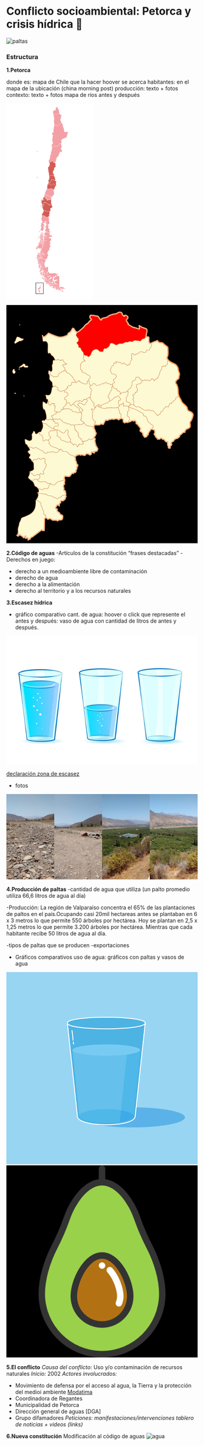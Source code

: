 # Conflicto socioambiental: Petorca y crisis hídrica :non-potable_water:
![paltas](https://www.eldesconcierto.cl/wp-content/uploads/2019/08/foto-portada-1024x683.jpg)

### Estructura
__1.Petorca__

   donde es:  mapa de Chile que la hacer hoover se acerca
   habitantes: en el mapa de la ubicación (china morning post)
   producción: texto + fotos
   contexto: texto + fotos mapa de ríos antes y después
   
   ![mapa chile](https://github.com/Paltorcas/nov09/blob/main/unnamed.png)
   
   ![petorca](https://github.com/Paltorcas/nov09/blob/main/pasted%20image%200.png?raw=true)


   
__2.Código de aguas__
-Artículos de la constitución  “frases destacadas”
-Derechos en juego:
  - derecho a un medioambiente libre de contaminación
  - derecho de agua
  - derecho a la alimentación 
  - derecho al territorio y a los recursos naturales
  
__3.Escasez hídrica__
- gráfico comparativo cant. de agua: hoover o click que represente el antes y después: vaso de agua con cantidad de litros de antes y después. 

![mapa](https://raw.githubusercontent.com/Paltorcas/nov09/main/pasted%20image%200%20(1).png)

[declaración zona de escasez](https://dga.mop.gob.cl/administracionrecursoshidricos/decretosZonasEscasez/Documents/DTR_81_2020_%20MOP.pdf)
- fotos

![foto](https://github.com/Paltorcas/nov09/blob/main/pasted%20image%200%20(2).png?raw=true)

__4.Producción de paltas__
-cantidad de agua que utiliza (un palto promedio utiliza 66,6 litros de agua al día) 

-Producción: La región de Valparaíso concentra el 65% de las plantaciones de paltos en el país.Ocupando casi 20mil hectareas antes se plantaban en 6 x 3 metros lo que permite 550 árboles por hectárea. Hoy se plantan en 2,5 x 1,25 metros lo que permite 3.200 árboles por hectárea. Mientras que cada habitante recibe 50 litros de agua al día.

-tipos de paltas que se producen
-exportaciones
+ Gráficos comparativos uso de agua: gráficos con paltas y vasos de agua

![vaso](https://github.com/Paltorcas/nov09/blob/main/pasted%20image%200%20(4).png?raw=true)
![grp](https://github.com/Paltorcas/nov09/blob/main/pasted%20image%200%20(3).png?raw=true)

__5.El conflicto__ 
*Causa del conflicto:* Uso y/o contaminación de recursos naturales
*Inicio:* 2002
*Actores involucrados:*
  - Movimiento de defensa por el acceso al agua, la Tierra y la protección del medioi ambiente [Modatima](http://modatima.cl/)
  - Coordinadora de Regantes
  - Municipalidad de Petorca
  - Dirección general de aguas [DGA]
  - Grupo difamadores
*Peticiones:*
*manifestaciones/intervenciones*
*tablero de noticias + videos (links)*

 
__6.Nueva constitución__
Modificación al código de aguas
![agua](https://www.ciperchile.cl/wp-content/uploads/portada.agua_.jpg)
